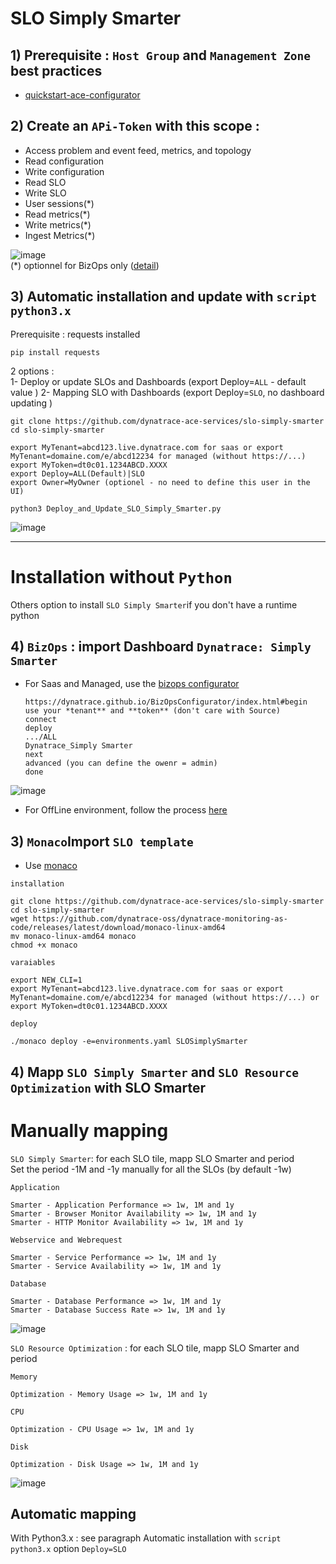 # SLO Simply Smarter

## 1) Prerequisite : `Host Group` and `Management Zone` best practices

- [quickstart-ace-configurator](https://github.com/dynatrace-ace-services/quickstart-ace-configurator)

## 2) Create an `APi-Token` with this scope :

 - Access problem and event feed, metrics, and topology
 - Read configuration 
 - Write configuration
 - Read SLO
 - Write SLO
 - User sessions(*)
 - Read metrics(*)
 - Write metrics(*)
 - Ingest Metrics(*) 
   
  ![image](https://user-images.githubusercontent.com/40337213/210615861-e34ab003-df23-455f-9513-2d1ac63a4759.png)  
  (*) optionnel for BizOps only ([detail](https://dynatrace.github.io/BizOpsConfigurator/index.html#prerequisites))  

  
## 3) Automatic installation and update with `script python3.x`
Prerequisite : requests installed 
 
    pip install requests
 
 2 options :  
 1- Deploy or update SLOs and Dashboards (export Deploy=`ALL` - default value )
 2- Mapping SLO with Dashboards  (export Deploy=`SLO`, no dashboard updating )
 
  
    git clone https://github.com/dynatrace-ace-services/slo-simply-smarter
    cd slo-simply-smarter
     
    export MyTenant=abcd123.live.dynatrace.com for saas or export MyTenant=domaine.com/e/abcd12234 for managed (without https://...)
    export MyToken=dt0c01.1234ABCD.XXXX
    export Deploy=ALL(Default)|SLO
    export Owner=MyOwner (optionel - no need to define this user in the UI)
       
    python3 Deploy_and_Update_SLO_Simply_Smarter.py
    
   ![image](https://user-images.githubusercontent.com/40337213/211930107-21d89c32-55fa-4dfb-a36d-6ce6b1182ffb.png)  
   
---

# Installation without `Python`
Others option to install `SLO Simply Smarter`if you don't have a runtime python 

## 4) `BizOps` : import Dashboard `Dynatrace: Simply Smarter`
 - For Saas and Managed, use the [bizops configurator](https://dynatrace.github.io/BizOpsConfigurator/index.html#begin)  

 
       https://dynatrace.github.io/BizOpsConfigurator/index.html#begin
       use your *tenant** and **token** (don't care with Source)
       connect
       deploy 
       .../ALL
       Dynatrace_Simply Smarter
       next
       advanced (you can define the owenr = admin)
       done
       
 
 ![image](https://user-images.githubusercontent.com/40337213/210232428-7de19b44-579a-4979-9e4e-6b9ef61bcc7a.png)  
 - For OffLine environment, follow the process [here](/Import_Dynatrace_Simply_Smarter_for_OffLine_environment.pdf)
 
## 3) `Monaco`Import `SLO template`
 - Use [monaco](https://dynatrace-oss.github.io/dynatrace-monitoring-as-code/)
 
 `installation`
 
    git clone https://github.com/dynatrace-ace-services/slo-simply-smarter
    cd slo-simply-smarter
    wget https://github.com/dynatrace-oss/dynatrace-monitoring-as-code/releases/latest/download/monaco-linux-amd64
    mv monaco-linux-amd64 monaco
    chmod +x monaco
       
`varaiables`

    export NEW_CLI=1
    export MyTenant=abcd123.live.dynatrace.com for saas or export MyTenant=domaine.com/e/abcd12234 for managed (without https://...) or 
    export MyToken=dt0c01.1234ABCD.XXXX
       
`deploy`

    ./monaco deploy -e=environments.yaml SLOSimplySmarter
       
 ## 4) Mapp `SLO Simply Smarter` and `SLO Resource Optimization` with SLO Smarter  
 
 # Manually mapping
 
 `SLO Simply Smarter`: for each SLO tile, mapp SLO Smarter and period  
 Set the period -1M and -1y manually for all the SLOs (by default -1w)  
 
 `Application`
 
    Smarter - Application Performance => 1w, 1M and 1y
    Smarter - Browser Monitor Availability => 1w, 1M and 1y
    Smarter - HTTP Monitor Availability => 1w, 1M and 1y
    
`Webservice and Webrequest`
 
    Smarter - Service Performance => 1w, 1M and 1y
    Smarter - Service Availability => 1w, 1M and 1y
 
`Database`
 
    Smarter - Database Performance => 1w, 1M and 1y
    Smarter - Database Success Rate => 1w, 1M and 1y
       
![image](https://user-images.githubusercontent.com/40337213/210246167-71c63329-11f5-4f0b-9ba9-98c4485be86b.png)  

`SLO Resource Optimization` : for each SLO tile, mapp SLO Smarter and period  

`Memory`

    Optimization - Memory Usage => 1w, 1M and 1y
    
`CPU`

    Optimization - CPU Usage => 1w, 1M and 1y
    
`Disk`

    Optimization - Disk Usage => 1w, 1M and 1y    

![image](https://user-images.githubusercontent.com/40337213/210247317-06d3a1dd-331c-44ca-9c41-cc3d08249a2c.png)
      
 ## Automatic mapping  
 With Python3.x : see paragraph Automatic installation with `script python3.x`
 option `Deploy=SLO`

 
